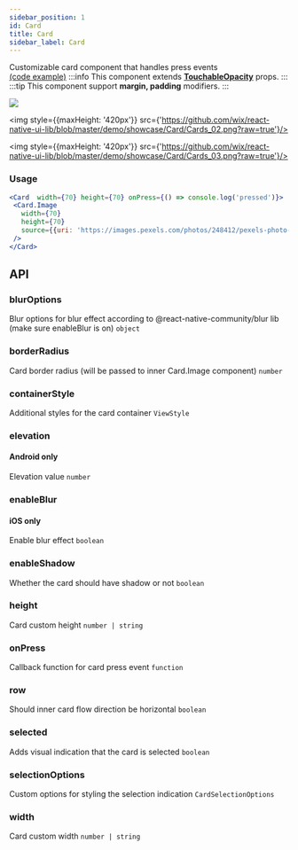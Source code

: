 ```yaml
---
sidebar_position: 1
id: Card
title: Card
sidebar_label: Card
---
```


Customizable card component that handles press events  
[(code example)](https://github.com/wix/react-native-ui-lib/blob/master/demo/src/screens/componentScreens/CardsScreen.tsx)
:::info
This component extends **[TouchableOpacity](/docs/components/basic/TouchableOpacity)** props.
:::
:::tip
This component support **margin, padding** modifiers.
:::
<div style={{display: 'flex', flexDirection: 'row', overflowX: 'auto', maxHeight: '500px', alignItems: 'center'}}><img style={{maxHeight: '420px'}} src={'https://github.com/wix/react-native-ui-lib/blob/master/demo/showcase/Card/Cards_01.png?raw=true'}/>

<img style={{maxHeight: '420px'}} src={'https://github.com/wix/react-native-ui-lib/blob/master/demo/showcase/Card/Cards_02.png?raw=true'}/>

<img style={{maxHeight: '420px'}} src={'https://github.com/wix/react-native-ui-lib/blob/master/demo/showcase/Card/Cards_03.png?raw=true'}/>

</div>

### Usage
``` jsx live
<Card  width={70} height={70} onPress={() => console.log('pressed')}>
 <Card.Image
   width={70}
   height={70}
   source={{uri: 'https://images.pexels.com/photos/248412/pexels-photo-248412.jpeg?auto=compress&cs=tinysrgb&dpr=1&w=200'}}
 />
</Card>
```
## API
### blurOptions
Blur options for blur effect according to @react-native-community/blur lib (make sure enableBlur is on)
`object ` 

### borderRadius
Card border radius (will be passed to inner Card.Image component)
`number ` 

### containerStyle
Additional styles for the card container
`ViewStyle ` 

### elevation
#### Android only
Elevation value
`number ` 

### enableBlur
#### iOS only
Enable blur effect
`boolean ` 

### enableShadow
Whether the card should have shadow or not
`boolean ` 

### height
Card custom height
`number | string ` 

### onPress
Callback function for card press event
`function ` 

### row
Should inner card flow direction be horizontal
`boolean ` 

### selected
Adds visual indication that the card is selected
`boolean ` 

### selectionOptions
Custom options for styling the selection indication
`CardSelectionOptions ` 

### width
Card custom width
`number | string ` 


